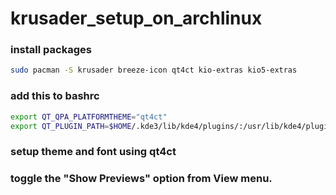 # krusader_setup_on_archlinux
### install packages
```bash
sudo pacman -S krusader breeze-icon qt4ct kio-extras kio5-extras
```
### add this to bashrc
```bash
export QT_QPA_PLATFORMTHEME="qt4ct"
export QT_PLUGIN_PATH=$HOME/.kde3/lib/kde4/plugins/:/usr/lib/kde4/plugins/
```
### setup theme and font using qt4ct
### toggle the "Show Previews" option from View menu. 

